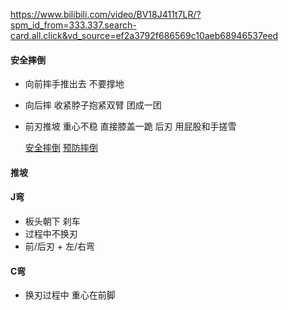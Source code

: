 https://www.bilibili.com/video/BV18J411t7LR/?spm_id_from=333.337.search-card.all.click&vd_source=ef2a3792f686569c10aeb68946537eed


#### 安全摔倒

- 向前摔手推出去 不要撑地
- 向后摔 收紧脖子抱紧双臂 团成一团
- 前刃推坡 重心不稳 直接膝盖一跪 后刃 用屁股和手搓雪

   [安全摔倒](https://www.bilibili.com/video/BV1QV411c7Rr/?spm_id_from=333.337.search-card.all.click&vd_source=ef2a3792f686569c10aeb68946537eed)
   [预防摔倒](https://www.bilibili.com/video/BV1yw411w7k7/?spm_id_from=333.788.recommend_more_video.-1&vd_source=ef2a3792f686569c10aeb68946537eed)

#### 推坡


#### J弯

- 板头朝下 刹车
- 过程中不换刃
- 前/后刃 + 左/右弯


#### C弯

- 换刃过程中 重心在前脚